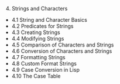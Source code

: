 4. Strings and Characters
  - 4.1 String and Character Basics
  - 4.2 Predicates for Strings
  - 4.3 Creating Strings
  - 4.4 Modifying Strings
  - 4.5 Comparison of Characters and Strings
  - 4.6 Conversion of Characters and Strings
  - 4.7 Formatting Strings
  - 4.8 Custom Format Strings
  - 4.9 Case Conversion in Lisp
  - 4.10 The Case Table
